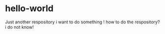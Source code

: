 # hello-world
Just another respository
i want to do something !
how to do the respository?
i do not know!
